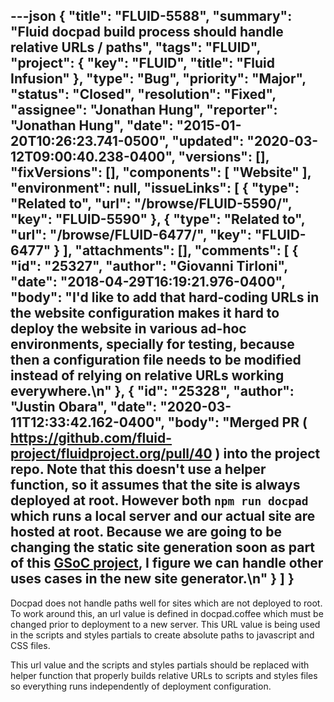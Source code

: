 ---json
{
  "title": "FLUID-5588",
  "summary": "Fluid docpad build process should handle relative URLs / paths",
  "tags": "FLUID",
  "project": {
    "key": "FLUID",
    "title": "Fluid Infusion"
  },
  "type": "Bug",
  "priority": "Major",
  "status": "Closed",
  "resolution": "Fixed",
  "assignee": "Jonathan Hung",
  "reporter": "Jonathan Hung",
  "date": "2015-01-20T10:26:23.741-0500",
  "updated": "2020-03-12T09:00:40.238-0400",
  "versions": [],
  "fixVersions": [],
  "components": [
    "Website"
  ],
  "environment": null,
  "issueLinks": [
    {
      "type": "Related to",
      "url": "/browse/FLUID-5590/",
      "key": "FLUID-5590"
    },
    {
      "type": "Related to",
      "url": "/browse/FLUID-6477/",
      "key": "FLUID-6477"
    }
  ],
  "attachments": [],
  "comments": [
    {
      "id": "25327",
      "author": "Giovanni Tirloni",
      "date": "2018-04-29T16:19:21.976-0400",
      "body": "I'd like to add that hard-coding URLs in the website configuration makes it hard to deploy the website in various ad-hoc environments, specially for testing, because then a configuration file needs to be modified instead of relying on relative URLs working everywhere.\n"
    },
    {
      "id": "25328",
      "author": "Justin Obara",
      "date": "2020-03-11T12:33:42.162-0400",
      "body": "Merged PR ( <https://github.com/fluid-project/fluidproject.org/pull/40> ) into the project repo. Note that this doesn't use a helper function, so it assumes that the site is always deployed at root. However both `npm run docpad` which runs a local server and our actual site are hosted at root. Because we are going to be changing the static site generation soon as part of this [GSoC project](https://wiki.fluidproject.org/display/fluid/Google+Summer+of+Code+2020+with+the+Fluid+Project#GoogleSummerofCode2020withtheFluidProject-MigrateFLOEandFluidprojectwebsitestoaModernStaticSiteGenerator), I figure we can handle other uses cases in the new site generator.\n"
    }
  ]
}
---
Docpad does not handle paths well for sites which are not deployed to root. To work around this, an url value is defined in docpad.coffee which must be changed prior to deployment to a new server. This URL value is being used in the scripts and styles partials to create absolute paths to javascript and CSS files.

This url value and the scripts and styles partials should be replaced with helper function that properly builds relative URLs to scripts and styles files so everything runs independently of deployment configuration.

        